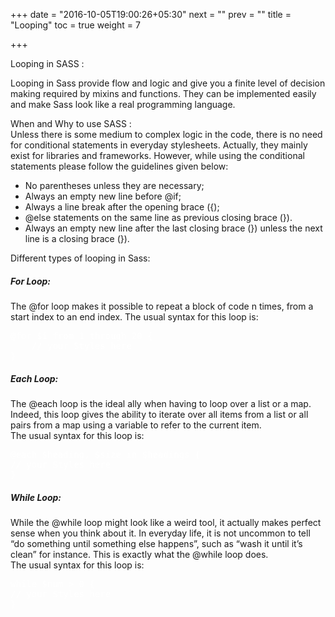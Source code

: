 +++
date = "2016-10-05T19:00:26+05:30"
next = ""
prev = ""
title = "Looping"
toc = true
weight = 7

+++

Looping in SASS :

Looping in Sass provide flow and logic and give you a finite level of decision making required by mixins and functions.
They can be implemented easily and make Sass look like a real programming language.

When and Why to use SASS : <br/>
Unless there is some medium to complex logic in the code, there is no need for conditional statements in everyday stylesheets. 
Actually, they mainly exist for libraries and frameworks.
However, while using the conditional statements please follow the guidelines given below: <br/>
<ul>
<li>No parentheses unless they are necessary;</li>
<li>Always an empty new line before @if; </li>
<li>Always a line break after the opening brace ({); </li>
<li>@else statements on the same line as previous closing brace (}). </li>
<li>Always an empty new line after the last closing brace (}) unless the next line is a closing brace (}). </li>
</ul>

Different types of looping in Sass:

<h5>For Loop: </h5>
The @for loop makes it possible to repeat a block of code n times, from a start index to an end index. 
The usual syntax for this loop is:
<pre style="color:white;">
@for $i from 1 through 20 {
    // your Styles here
}
</pre>

<h5>Each Loop:</h5>
The @each loop is the ideal ally when having to loop over a list or a map. Indeed, this loop gives the ability to iterate over all items from a list or all pairs from a map using a variable to refer to the current item. <br/>
The usual syntax for this loop is:
<pre style="color:white;">
@each $heading, $size in $headings {
// your Styles here
}
</pre>


<h5>While Loop:</h5>
While the @while loop might look like a weird tool, it actually makes perfect sense when you think about it. In everyday life, it is not uncommon to tell “do something until something else happens”, such as “wash it until it’s clean” for instance. This is exactly what the @while loop does.<br/>
The usual syntax for this loop is:
<pre style="color:white;">
while $num > 0 {
// your Styles here
}
</pre>



